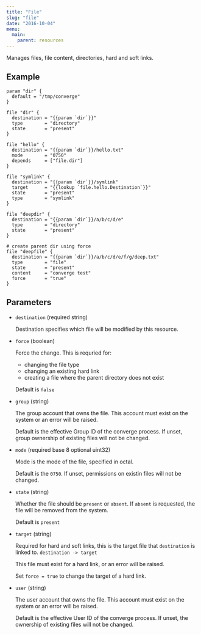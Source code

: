 ```yaml
---
title: "File"
slug: "file"
date: "2016-10-04"
menu:
  main:
    parent: resources
---
```


Manages files, file content, directories, hard and soft links.

## Example

```hcl
param "dir" {
  default = "/tmp/converge"
}

file "dir" {
  destination = "{{param `dir`}}"
  type        = "directory"
  state       = "present"
}

file "hello" {
  destination = "{{param `dir`}}/hello.txt"
  mode        = "0750"
  depends     = ["file.dir"]
}

file "symlink" {
  destination = "{{param `dir`}}/symlink"
  target      = "{{lookup `file.hello.Destination`}}"
  state       = "present"
  type        = "symlink"
}

file "deepdir" {
  destination = "{{param `dir`}}/a/b/c/d/e"
  type        = "directory"
  state       = "present"
}

# create parent dir using force
file "deepfile" {
  destination = "{{param `dir`}}/a/b/c/d/e/f/g/deep.txt"
  type        = "file"
  state       = "present"
  content     = "converge test"
  force       = "true"
}
```

## Parameters

- `destination` (required string)

  Destination specifies which file will be modified by this resource.

- `force` (boolean)

  Force the change. This is requried for:

  - changing the file type
  - changing an existing hard link
  - creating a file where the parent directory does not exist

  Default is `false`

- `group` (string)

  The group account that owns the file. This account must exist on the system or an
  error will be raised.

  Default is the effective Group ID of the converge process. If unset, group ownership
  of existing files will not be changed.

- `mode` (required base 8 optional uint32)

  Mode is the mode of the file, specified in octal.

  Default is the `0750`. If unset, permissions on existin files will not be changed.

- `state` (string)

  Whether the file should be `present` or `absent`. If `absent` is requested,
  the file will be removed from the system.

  Default is `present`

- `target` (string)

  Required for hard and soft links, this is the target file that `destination`
  is linked to. `destination -> target`

  This file must exist for a hard link, or an error will be raised.

  Set `force = true` to change the target of a hard link.

- `user` (string)

  The user account that owns the file. This account must exist on the system or an
  error will be raised.

  Default is the effective User ID of the converge process. If unset, the ownership
  of existing files will not be changed.
